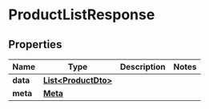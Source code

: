 
# ProductListResponse

## Properties
Name | Type | Description | Notes
------------ | ------------- | ------------- | -------------
**data** | [**List&lt;ProductDto&gt;**](ProductDto.md) |  | 
**meta** | [**Meta**](Meta.md) |  | 



